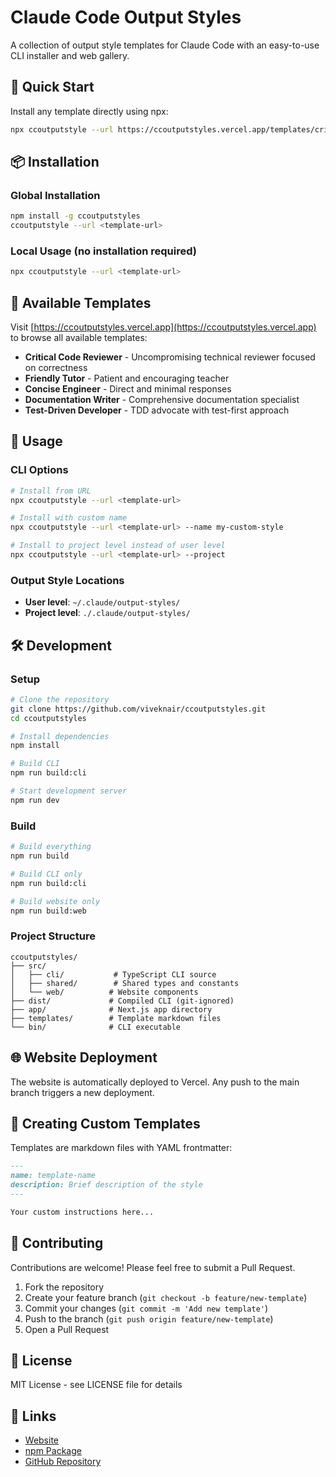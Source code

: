 # Claude Code Output Styles

A collection of output style templates for Claude Code with an easy-to-use CLI installer and web gallery.

## 🚀 Quick Start

Install any template directly using npx:

```bash
npx ccoutputstyle --url https://ccoutputstyles.vercel.app/templates/critical-code-reviewer
```

## 📦 Installation

### Global Installation

```bash
npm install -g ccoutputstyles
ccoutputstyle --url <template-url>
```

### Local Usage (no installation required)

```bash
npx ccoutputstyle --url <template-url>
```

## 🎨 Available Templates

Visit [https://ccoutputstyles.vercel.app](https://ccoutputstyles.vercel.app) to browse all available templates:

- **Critical Code Reviewer** - Uncompromising technical reviewer focused on correctness
- **Friendly Tutor** - Patient and encouraging teacher
- **Concise Engineer** - Direct and minimal responses
- **Documentation Writer** - Comprehensive documentation specialist
- **Test-Driven Developer** - TDD advocate with test-first approach

## 📖 Usage

### CLI Options

```bash
# Install from URL
npx ccoutputstyle --url <template-url>

# Install with custom name
npx ccoutputstyle --url <template-url> --name my-custom-style

# Install to project level instead of user level
npx ccoutputstyle --url <template-url> --project
```

### Output Style Locations

- **User level**: `~/.claude/output-styles/`
- **Project level**: `./.claude/output-styles/`

## 🛠️ Development

### Setup

```bash
# Clone the repository
git clone https://github.com/viveknair/ccoutputstyles.git
cd ccoutputstyles

# Install dependencies
npm install

# Build CLI
npm run build:cli

# Start development server
npm run dev
```

### Build

```bash
# Build everything
npm run build

# Build CLI only
npm run build:cli

# Build website only
npm run build:web
```

### Project Structure

```
ccoutputstyles/
├── src/
│   ├── cli/           # TypeScript CLI source
│   ├── shared/        # Shared types and constants
│   └── web/          # Website components
├── dist/             # Compiled CLI (git-ignored)
├── app/              # Next.js app directory
├── templates/        # Template markdown files
└── bin/              # CLI executable
```

## 🌐 Website Deployment

The website is automatically deployed to Vercel. Any push to the main branch triggers a new deployment.

## 📝 Creating Custom Templates

Templates are markdown files with YAML frontmatter:

```markdown
---
name: template-name
description: Brief description of the style
---

Your custom instructions here...
```

## 🤝 Contributing

Contributions are welcome! Please feel free to submit a Pull Request.

1. Fork the repository
2. Create your feature branch (`git checkout -b feature/new-template`)
3. Commit your changes (`git commit -m 'Add new template'`)
4. Push to the branch (`git push origin feature/new-template`)
5. Open a Pull Request

## 📄 License

MIT License - see LICENSE file for details

## 🔗 Links

- [Website](https://ccoutputstyles.vercel.app)
- [npm Package](https://www.npmjs.com/package/ccoutputstyles)
- [GitHub Repository](https://github.com/viveknair/ccoutputstyles)